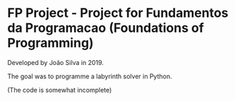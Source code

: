 # FP Project - Project for Fundamentos da Programacao (Foundations of Programming)

Developed by João Silva in 2019.

The goal was to programme a labyrinth solver in Python.

(The code is somewhat incomplete)
